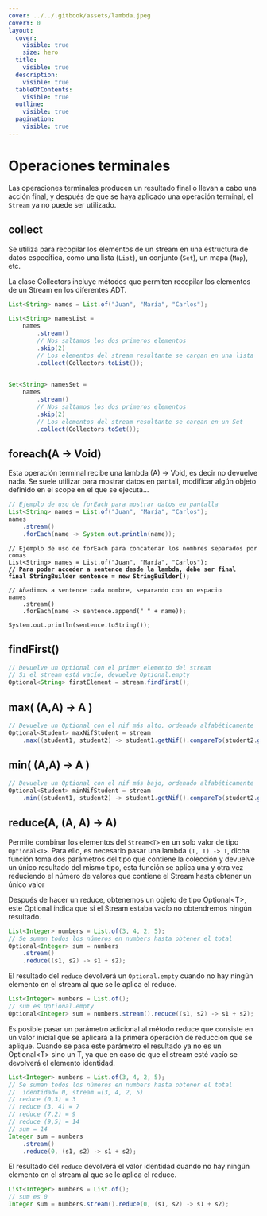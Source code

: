 ```yaml
---
cover: ../../.gitbook/assets/lambda.jpeg
coverY: 0
layout:
  cover:
    visible: true
    size: hero
  title:
    visible: true
  description:
    visible: true
  tableOfContents:
    visible: true
  outline:
    visible: true
  pagination:
    visible: true
---
```


# Operaciones terminales

Las operaciones terminales producen un resultado final o llevan a cabo una acción final, y después de que se haya aplicado una operación terminal, el `Stream` ya no puede ser utilizado.

## **collect**

Se utiliza para recopilar los elementos de un stream en una estructura de datos específica, como una lista (`List`), un conjunto (`Set`), un mapa (`Map`), etc.

La clase Collectors incluye métodos que permiten recopilar los elementos de un Stream en los diferentes ADT.

```java
List<String> names = List.of("Juan", "María", "Carlos");

List<String> namesList = 
    names
        .stream()
        // Nos saltamos los dos primeros elementos
        .skip(2)
        // Los elementos del stream resultante se cargan en una lista
        .collect(Collectors.toList());
        

Set<String> namesSet = 
    names
        .stream()
        // Nos saltamos los dos primeros elementos
        .skip(2)
        // Los elementos del stream resultante se cargan en un Set
        .collect(Collectors.toSet());
```

## **foreach(A -> Void)**

Esta operación terminal recibe una lambda (A) -> Void, es decir no devuelve nada. Se suele utilizar para mostrar datos en pantall, modificar algún objeto definido en el scope en el que se ejecuta... &#x20;

```java
// Ejemplo de uso de forEach para mostrar datos en pantalla
List<String> names = List.of("Juan", "María", "Carlos");
names
    .stream()
    .forEach(name -> System.out.println(name));
```

<pre class="language-java"><code class="lang-java">// Ejemplo de uso de forEach para concatenar los nombres separados por comas
List&#x3C;String> names = List.of("Juan", "María", "Carlos");
<strong>// Para poder acceder a sentence desde la lambda, debe ser final
</strong><strong>final StringBuilder sentence = new StringBuilder();
</strong>
// Añadimos a sentence cada nombre, separando con un espacio
names
    .stream()
    .forEach(name -> sentence.append(" " + name));

System.out.println(sentence.toString());
</code></pre>

## **findFirst()**

```java
// Devuelve un Optional con el primer elemento del stream
// Si el stream está vacío, devuelve Optional.empty
Optional<String> firstElement = stream.findFirst();
```

## **max( (A,A) -> A )**

```java
// Devuelve un Optional con el nif más alto, ordenado alfabéticamente
Optional<Student> maxNifStudent = stream
    .max((student1, student2) -> student1.getNif().compareTo(student2.getNif()));
```

## **min( (A,A) -> A )**

```java
// Devuelve un Optional con el nif más bajo, ordenado alfabéticamente
Optional<Student> minNifStudent = stream
    .min((student1, student2) -> student1.getNif().compareTo(student2.getNif()));
```

## reduce(A, (A, A) -> A)

Permite combinar los elementos del `Stream<T>` en un solo valor de tipo `Optional<T>`. Para ello, es necesario pasar una lambda `(T, T) -> T`, dicha función toma dos parámetros del tipo que contiene la colección y devuelve un único resultado del mismo tipo, esta función se aplica una y otra vez reduciendo el número de valores que contiene el Stream hasta obtener un único valor

Después de hacer un reduce, obtenemos un objeto de tipo Optional\<T>, este Optional indica que si el Stream estaba vacío no obtendremos ningún resultado.

```java
List<Integer> numbers = List.of(3, 4, 2, 5);
// Se suman todos los números en numbers hasta obtener el total
Optional<Integer> sum = numbers
    .stream()
    .reduce((s1, s2) -> s1 + s2);
```

El resultado del `reduce` devolverá un `Optional.empty` cuando no hay ningún elemento en el stream al que se le aplica el reduce.&#x20;

```java
List<Integer> numbers = List.of();
// sum es Optional.empty
Optional<Integer> sum = numbers.stream().reduce((s1, s2) -> s1 + s2);
```

Es posible pasar un parámetro adicional al método reduce que consiste en un valor inicial que se aplicará a la primera operación de reducción que se aplique. Cuando se pasa este parámetro el resultado ya no es un Optional\<T> sino un T, ya que en caso de que el stream esté vacío se devolverá el elemento identidad.

```java
List<Integer> numbers = List.of(3, 4, 2, 5);
// Se suman todos los números en numbers hasta obtener el total
//  identidad= 0, stream =(3, 4, 2, 5)
// reduce (0,3) = 3
// reduce (3, 4) = 7
// reduce (7,2) = 9
// reduce (9,5) = 14
// sum = 14
Integer sum = numbers
    .stream()
    .reduce(0, (s1, s2) -> s1 + s2);
```

El resultado del `reduce` devolverá el valor identidad cuando no hay ningún elemento en el stream al que se le aplica el reduce.&#x20;

```java
List<Integer> numbers = List.of();
// sum es 0
Integer sum = numbers.stream().reduce(0, (s1, s2) -> s1 + s2);
```
